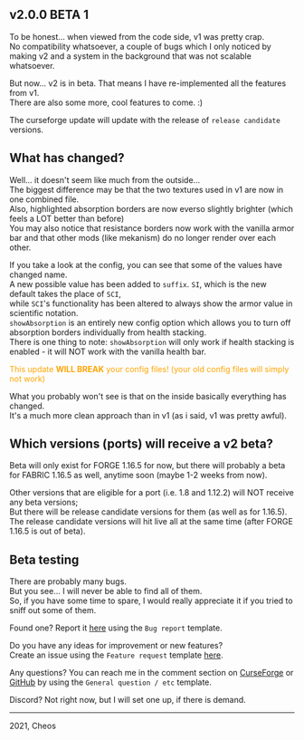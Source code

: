 [github]: https://github.com/Cheos137/ArmorpointsPlusplus/issues
[curseforge]: https://www.curseforge.com/minecraft/mc-mods/armorpoints

## v2.0.0 BETA 1

To be honest... when viewed from the code side, v1 was pretty crap.<br>
No compatibility whatsoever, a couple of bugs which I only noticed by making v2 and a system in the background that was not scalable whatsoever.

But now... v2 is in beta. That means I have re-implemented all the features from v1.<br>
There are also some more, cool features to come. :)

The curseforge update will update with the release of `release candidate` versions.

## What has changed?

Well... it doesn't seem like much from the outside...<br>
The biggest difference may be that the two textures used in v1 are now in one combined file.<br>
Also, highlighted absorption borders are now everso slightly brighter (which feels a LOT better than before)<br>
You may also notice that resistance borders now work with the vanilla armor bar and that other mods (like mekanism) do no longer render over each other.

If you take a look at the config, you can see that some of the values have changed name.<br>
A new possible value has been added to `suffix`. `SI`, which is the new default takes the place of `SCI`,<br>
while `SCI`'s functionality has been altered to always show the armor value in scientific notation.<br>
`showAbsorption` is an entirely new config option which allows you to turn off absorption borders individually from health stacking.<br>
There is one thing to note: `showAbsorption` will only work if health stacking is enabled - it will NOT work with the vanilla health bar.

<span style="color:orange;">This update **WILL BREAK** your config files! (your old config files will simply not work)</span>

What you probably won't see is that on the inside basically everything has changed.<br>
It's a much more clean approach than in v1 (as i said, v1 was pretty awful).

## Which versions (ports) will receive a v2 beta?

Beta will only exist for FORGE 1.16.5 for now, but there will probably a beta for FABRIC 1.16.5 as well, anytime soon (maybe 1-2 weeks from now).

Other versions that are eligible for a port (i.e. 1.8 and 1.12.2) will NOT receive any beta versions;<br>
But there will be release candidate versions for them (as well as for 1.16.5).<br>
The release candidate versions will hit live all at the same time (after FORGE 1.16.5 is out of beta).

## Beta testing

There are probably many bugs.<br>
But you see... I will never be able to find all of them.<br>
So, if you have some time to spare, I would really appreciate it if you tried to sniff out some of them.

Found one? Report it [here][github] using the `Bug report` template.

Do you have any ideas for improvement or new features?<br>
Create an issue using the `Feature request` template [here][github].

Any questions? You can reach me in the comment section on [CurseForge][curseforge] or [GitHub][github] by using the `General question / etc` template.

Discord? Not right now, but I will set one up, if there is demand.


<hr>
2021, Cheos

